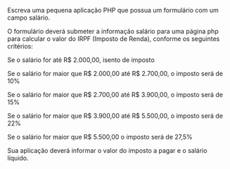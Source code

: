 Escreva uma pequena aplicação PHP que possua um formulário com um campo salário.

O formulário deverá submeter a informação salário para uma página php para calcular o valor do IRPF (Imposto de Renda), conforme os seguintes critérios:

Se o salário for até R$ 2.000,00, isento de imposto

Se o salário for maior que R$ 2.000,00 até R$ 2.700,00, o imposto será de 10%

Se o salário for maior que R$ 2.700,00 até R$ 3.900,00, o imposto será de 15%

Se o salário for maior que R$ 3.900,00 até R$ 5.500,00, o imposto será de 22%

Se o salário for maior que R$ 5.500,00 o imposto será de 27,5%

Sua aplicação deverá informar o valor do imposto a pagar e o salário líquido.
